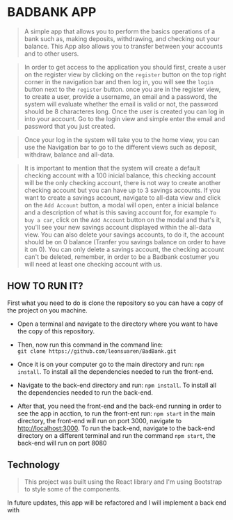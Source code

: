 # BADBANK APP

> A simple app that allows you to perform the basics operations of a bank such as, making deposits, withdrawing, and checking out your balance. This App also allows you to transfer between your accounts and to other users.

>  In order to get access to the application you should first, create a user on the register view by clicking on the `register` button on the top right corner in the navigation bar and then log in, you will see the `login` button next to the `register` button. once you are in the register view, to create a user, provide a username, an email and a password, the system will evaluate whether the email is valid or not, the password should be 8 characteres long. Once the user is created you can log in into your account. Go to the login view and simple enter the email and password that you just created.

>Once your log in the system will take you to the home view, you can use the Navigation bar to go to the different views such as deposit, withdraw, balance and all-data.

>It is important to mention that the system will create a default checking account with a 100 inicial balance, this checking account will be the only checking account, there is not way to create another checking account but you can have up to 3 savings accounts. If you want to create a savings account, navigate to all-data view and click on the `Add Account` button, a modal will open, enter a inicial balance and a description of what is this saving account for, for example `To buy a car`, click on the `Add Account` button on the modal and that's it, you'll see your new savings account displayed within the all-data view. You can also delete your savings accounts, to do it, the account should be on 0 balance (Tranfer you savings balance on order to have it on 0). You can only delete a savings account, the checking account can't be deleted, remember, in order to be a Badbank costumer you will need at least one checking account with us. 

## HOW TO RUN IT?

First what you need to do is clone the repository so you can have a copy of the project on you machine.
* Open a terminal and navigate to the directory where you want to have the copy of this repository.
* Then, now run this command in the command line:         
`git clone https://github.com/leonsuaren/BadBank.git`

* Once it is on your computer go to the main directory and run: `npm install`. To install all the dependencies needed to run the front-end.

* Navigate to the back-end directory and run: `npm install`. To install all the dependencies needed to run the back-end.


* After that, you need the front-end and the back-end running in order to see the app in acction, to run the front-ent run: `npm start` in the main directory, the front-end will run on port 3000, navigate to [http://localhost:3000](http://localhost:3000). To run the back-end, navigate to the back-end directory on a different terminal and run the command `npm start`, the back-end will run on port 8080

## Technology

> This project was built using the React library and I'm using Bootstrap to style some of the components.

In future updates, this app will be refactored and I will implement a back end with